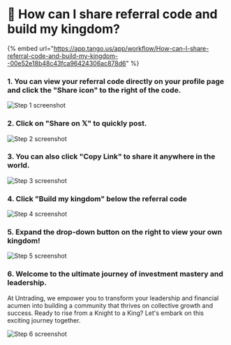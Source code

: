 # 👑 How can I share referral code and build my kingdom?

{% embed url="https://app.tango.us/app/workflow/How-can-I-share-referral-code-and-build-my-kingdom--00e52e18b48c43fca96424306ac878d6" %}

### 1. You can view your referral code directly on your profile page and click the "Share icon" to the right of the code.

![Step 1 screenshot](https://images.tango.us/workflows/00e52e18-b48c-43fc-a964-24306ac878d6/steps/32dc4f47-48df-47e3-b06c-ab01e7ed4d02/834057cc-e901-4e59-af9d-ecd89b896621.png?crop=focalpoint\&fit=crop\&fp-x=0.3018\&fp-y=0.6683\&fp-z=3.1144\&w=1200\&border=2%2CF4F2F7\&border-radius=8%2C8%2C8%2C8\&border-radius-inner=8%2C8%2C8%2C8\&blend-align=bottom\&blend-mode=normal\&blend-x=0\&blend-w=1200\&blend64=aHR0cHM6Ly9pbWFnZXMudGFuZ28udXMvc3RhdGljL21hZGUtd2l0aC10YW5nby13YXRlcm1hcmstdjIucG5n\&mark-x=575\&mark-y=361\&m64=aHR0cHM6Ly9pbWFnZXMudGFuZ28udXMvc3RhdGljL2JsYW5rLnBuZz9tYXNrPWNvcm5lcnMmYm9yZGVyPTQlMkNGRjc0NDImdz01MSZoPTUxJmZpdD1jcm9wJmNvcm5lci1yYWRpdXM9MTA%3D)

### 2. Click on "Share on 𝕏" to quickly post.

![Step 2 screenshot](https://images.tango.us/workflows/00e52e18-b48c-43fc-a964-24306ac878d6/steps/922f871a-4720-41aa-bf2e-f56d93de94ba/71a651a5-b53a-4966-a474-94f44801cc31.png?crop=focalpoint\&fit=crop\&fp-x=0.3452\&fp-y=0.7417\&fp-z=2.8561\&w=1200\&border=2%2CF4F2F7\&border-radius=8%2C8%2C8%2C8\&border-radius-inner=8%2C8%2C8%2C8\&blend-align=bottom\&blend-mode=normal\&blend-x=0\&blend-w=1200\&blend64=aHR0cHM6Ly9pbWFnZXMudGFuZ28udXMvc3RhdGljL21hZGUtd2l0aC10YW5nby13YXRlcm1hcmstdjIucG5n\&mark-x=514\&mark-y=355\&m64=aHR0cHM6Ly9pbWFnZXMudGFuZ28udXMvc3RhdGljL2JsYW5rLnBuZz9tYXNrPWNvcm5lcnMmYm9yZGVyPTQlMkNGRjc0NDImdz0xNzImaD02MyZmaXQ9Y3JvcCZjb3JuZXItcmFkaXVzPTEw)

### 3. You can also click "Copy Link" to share it anywhere in the world.

![Step 3 screenshot](https://images.tango.us/workflows/00e52e18-b48c-43fc-a964-24306ac878d6/steps/5d98b07a-f6b7-4972-b120-04de80337b9b/787ada3e-aad0-439e-b706-b92b820b2f0a.png?crop=focalpoint\&fit=crop\&fp-x=0.3415\&fp-y=0.7028\&fp-z=2.9170\&w=1200\&border=2%2CF4F2F7\&border-radius=8%2C8%2C8%2C8\&border-radius-inner=8%2C8%2C8%2C8\&blend-align=bottom\&blend-mode=normal\&blend-x=0\&blend-w=1200\&blend64=aHR0cHM6Ly9pbWFnZXMudGFuZ28udXMvc3RhdGljL21hZGUtd2l0aC10YW5nby13YXRlcm1hcmstdjIucG5n\&mark-x=525\&mark-y=354\&m64=aHR0cHM6Ly9pbWFnZXMudGFuZ28udXMvc3RhdGljL2JsYW5rLnBuZz9tYXNrPWNvcm5lcnMmYm9yZGVyPTQlMkNGRjc0NDImdz0xNTAmaD02NCZmaXQ9Y3JvcCZjb3JuZXItcmFkaXVzPTEw)

### 4. Click "Build my kingdom" below the referral code

![Step 4 screenshot](https://images.tango.us/workflows/00e52e18-b48c-43fc-a964-24306ac878d6/steps/28b643d9-0ace-4e5e-a243-ccada43e96c6/a88f598b-7699-4678-9792-f0b59d27b8a4.png?crop=focalpoint\&fit=crop\&fp-x=0.2452\&fp-y=0.7007\&fp-z=2.6396\&w=1200\&border=2%2CF4F2F7\&border-radius=8%2C8%2C8%2C8\&border-radius-inner=8%2C8%2C8%2C8\&blend-align=bottom\&blend-mode=normal\&blend-x=0\&blend-w=1200\&blend64=aHR0cHM6Ly9pbWFnZXMudGFuZ28udXMvc3RhdGljL21hZGUtd2l0aC10YW5nby13YXRlcm1hcmstdjIucG5n\&mark-x=475\&mark-y=360\&m64=aHR0cHM6Ly9pbWFnZXMudGFuZ28udXMvc3RhdGljL2JsYW5rLnBuZz9tYXNrPWNvcm5lcnMmYm9yZGVyPTQlMkNGRjc0NDImdz0yNTAmaD01MyZmaXQ9Y3JvcCZjb3JuZXItcmFkaXVzPTEw)

### 5. Expand the drop-down button on the right to view your own kingdom!

![Step 5 screenshot](https://images.tango.us/workflows/00e52e18-b48c-43fc-a964-24306ac878d6/steps/3e7f7482-424e-4f3b-be1c-44863314d0f9/08337543-30b0-482c-b270-566a955cf321.png?crop=focalpoint\&fit=crop\&fp-x=0.5000\&fp-y=0.5000\&w=1200\&border=2%2CF4F2F7\&border-radius=8%2C8%2C8%2C8\&border-radius-inner=8%2C8%2C8%2C8\&blend-align=bottom\&blend-mode=normal\&blend-x=0\&blend-w=1200\&blend64=aHR0cHM6Ly9pbWFnZXMudGFuZ28udXMvc3RhdGljL21hZGUtd2l0aC10YW5nby13YXRlcm1hcmstdjIucG5n\&mark-x=685\&mark-y=363\&m64=aHR0cHM6Ly9pbWFnZXMudGFuZ28udXMvc3RhdGljL2JsYW5rLnBuZz9tYXNrPWNvcm5lcnMmYm9yZGVyPTMlMkNGRjc0NDImdz00NDcmaD0zNSZmaXQ9Y3JvcCZjb3JuZXItcmFkaXVzPTEw)

### 6. Welcome to the ultimate journey of investment mastery and leadership.&#x20;

At Untrading, we empower you to transform your leadership and financial acumen into building a community that thrives on collective growth and success. Ready to rise from a Knight to a King? Let's embark on this exciting journey together.

![Step 6 screenshot](https://images.tango.us/workflows/00e52e18-b48c-43fc-a964-24306ac878d6/steps/d2581486-a90a-40ee-a597-ed3420784b02/8707b80c-e97c-4e33-8365-4622ef718d23.png?crop=focalpoint\&fit=crop\&fp-x=0.5000\&fp-y=0.5000\&w=1200\&border=2%2CF4F2F7\&border-radius=8%2C8%2C8%2C8\&border-radius-inner=8%2C8%2C8%2C8\&blend-align=bottom\&blend-mode=normal\&blend-x=0\&blend-w=1200\&blend64=aHR0cHM6Ly9pbWFnZXMudGFuZ28udXMvc3RhdGljL21hZGUtd2l0aC10YW5nby13YXRlcm1hcmstdjIucG5n\&mark-x=174\&mark-y=313\&m64=aHR0cHM6Ly9pbWFnZXMudGFuZ28udXMvc3RhdGljL2JsYW5rLnBuZz9tYXNrPWNvcm5lcnMmYm9yZGVyPTMlMkNGRjc0NDImdz0xMDI1Jmg9NDU3JmZpdD1jcm9wJmNvcm5lci1yYWRpdXM9MTA%3D)
